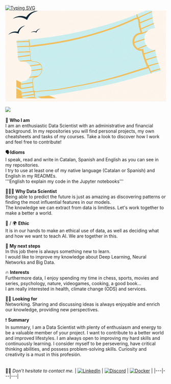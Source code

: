 [![Typing SVG](https://readme-typing-svg.demolab.com?font=Poppins&weight=600&size=28&pause=1000&color=FBFFF9&background=08080800&repeat=false&random=false&width=500&height=46&lines=%F0%9F%96%96+Hi+there%2C+welcome+to+my+profile)](https://git.io/typing-svg)
![Header](datatogetherfin.gif)

![](https://komarev.com/ghpvc/?username=borch008&color=yellow)

🐧 **Who I am**  
I am an enthusiastic Data Scientist with an administrative and financial background. 
In my repositories you will find personal projects, my own cheatsheets and tasks of my courses. Take a look to discover how I work and feel free to contribute! 

🗣️**Idioms**  
I speak, read and write in Catalan, Spanish and English as you can see in my repositories.  
I try to use at least one of my native language (Catalan or Spanish) and English in my READMEs.  
'''English to explain my code in the Jupyter notebooks'''

👨🏻‍💻 **Why Data Scientist**  
Being able to predict the future is just as amazing as discovering patterns or finding the most influential features in our models.  
The knowledge we can extract from data is limitless. Let's work together to make a better a world.

🤖 / 🌍 **Ethic**  
It is in our hands to make an ethical use of data, as well as deciding what and how we want to teach AI. We are together in this. 

🔄 **My next steps**  
In this job there is always something new to learn.  
I would like to improve my knowledge about Deep Learning, Neural Networks and Big Data.

🔥 **Interests**  
Furthermore data, I enjoy spending my time in chess, sports, movies and series, psychology, nature, videogames, cooking, a good book...  
I am really interested in health, climate change (ODS) and services. 

🤝🏻 **Looking for**   
Networking. Sharing and discussing ideas is always enjoyable and enrich our knowledge, providing new perspectives. 

❗ **Summary**  
In summary, I am a Data Scientist with plenty of enthusiasm and energy to be a valuable member of your project. I want to contribute to a better world and improved lifestyles. I am always open to improving my hard skills and continuously learning. I consider myself to be persevering, have critical thinking abilities, and possess problem-solving skills. Curiosity and creativity is a must in this profesión.
<br>
<br>
<br>
🙏🏻 _Don't hesitate to contact me._
| [![LinkedIn](https://skillicons.dev/icons?i=linkedin&bg=white&color=black)](https://www.linkedin.com/in/bgarmillo/?locale=en_US) | [![Discord](https://skillicons.dev/icons?i=discord&bg=white&color=black)](https://discordapp.com/users/bgarmillo) | [![Docker](https://skillicons.dev/icons?i=docker&bg=white&color=black)](https://hub.docker.com/u/borch008) |
|---|---|---|






<!--
**borch008/borch008** is a ✨ _special_ ✨ repository because its `README.md` (this file) appears on your GitHub profile.

Here are some ideas to get you started:

- 🔭 I’m currently working on ...
- 🌱 I’m currently learning ...
- 👯 I’m looking to collaborate on ...
- 🤔 I’m looking for help with ...
- 💬 Ask me about ...
- 📫 How to reach me: ...
- 😄 Pronouns: ...
- ⚡ Fun fact: ...
-->
